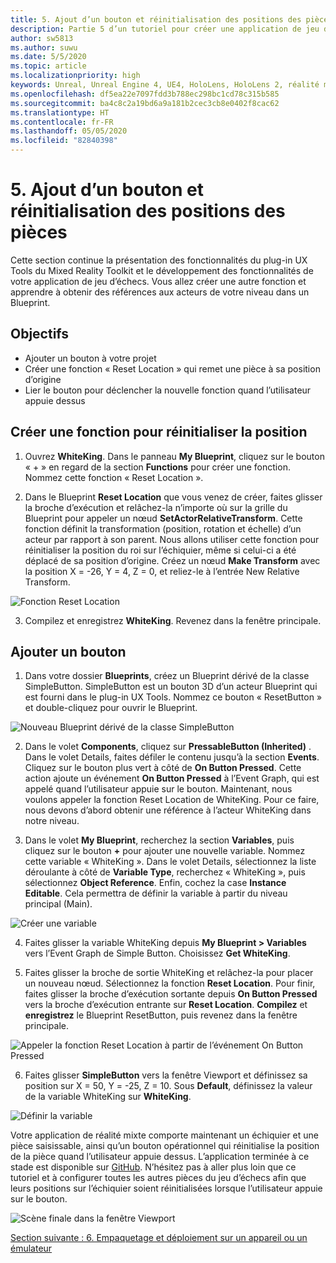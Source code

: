 ```yaml
---
title: 5. Ajout d’un bouton et réinitialisation des positions des pièces
description: Partie 5 d’un tutoriel pour créer une application de jeu d’échecs simple avec Unreal Engine 4 et le plug-in UX Tools du Mixed Reality Toolkit
author: sw5813
ms.author: suwu
ms.date: 5/5/2020
ms.topic: article
ms.localizationpriority: high
keywords: Unreal, Unreal Engine 4, UE4, HoloLens, HoloLens 2, réalité mixte, tutoriel, bien démarrer, mrtk, uxt, UX Tools, documentation
ms.openlocfilehash: df5ea22e7097fdd3b788ec298bc1cd78c315b585
ms.sourcegitcommit: ba4c8c2a19bd6a9a181b2cec3cb8e0402f8cac62
ms.translationtype: HT
ms.contentlocale: fr-FR
ms.lasthandoff: 05/05/2020
ms.locfileid: "82840398"
---
```

# <a name="5-adding-a-button--resetting-piece-locations"></a>5. Ajout d’un bouton et réinitialisation des positions des pièces

Cette section continue la présentation des fonctionnalités du plug-in UX Tools du Mixed Reality Toolkit et le développement des fonctionnalités de votre application de jeu d’échecs. Vous allez créer une autre fonction et apprendre à obtenir des références aux acteurs de votre niveau dans un Blueprint.

## <a name="objectives"></a>Objectifs

* Ajouter un bouton à votre projet
* Créer une fonction « Reset Location » qui remet une pièce à sa position d’origine
* Lier le bouton pour déclencher la nouvelle fonction quand l’utilisateur appuie dessus

## <a name="create-a-function-to-reset-location"></a>Créer une fonction pour réinitialiser la position

1.  Ouvrez **WhiteKing**. Dans le panneau **My Blueprint**, cliquez sur le bouton « + » en regard de la section **Functions** pour créer une fonction. Nommez cette fonction « Reset Location ». 

2.  Dans le Blueprint **Reset Location** que vous venez de créer, faites glisser la broche d’exécution et relâchez-la n’importe où sur la grille du Blueprint pour appeler un nœud **SetActorRelativeTransform**. Cette fonction définit la transformation (position, rotation et échelle) d’un acteur par rapport à son parent. Nous allons utiliser cette fonction pour réinitialiser la position du roi sur l’échiquier, même si celui-ci a été déplacé de sa position d’origine. Créez un nœud **Make Transform** avec la position X = -26, Y = 4, Z = 0, et reliez-le à l’entrée New Relative Transform. 

![Fonction Reset Location](images/unreal-uxt/5-function.PNG)

3.  Compilez et enregistrez **WhiteKing**. Revenez dans la fenêtre principale. 

## <a name="add-a-button"></a>Ajouter un bouton

1.  Dans votre dossier **Blueprints**, créez un Blueprint dérivé de la classe SimpleButton. SimpleButton est un bouton 3D d’un acteur Blueprint qui est fourni dans le plug-in UX Tools. Nommez ce bouton « ResetButton » et double-cliquez pour ouvrir le Blueprint. 

![Nouveau Blueprint dérivé de la classe SimpleButton](images/unreal-uxt/5-subclass.PNG)

2.  Dans le volet **Components**, cliquez sur **PressableButton (Inherited)** . Dans le volet Details, faites défiler le contenu jusqu’à la section **Events**. Cliquez sur le bouton plus vert à côté de **On Button Pressed**. Cette action ajoute un événement **On Button Pressed** à l’Event Graph, qui est appelé quand l’utilisateur appuie sur le bouton. Maintenant, nous voulons appeler la fonction Reset Location de WhiteKing. Pour ce faire, nous devons d’abord obtenir une référence à l’acteur WhiteKing dans notre niveau. 

3.  Dans le volet **My Blueprint**, recherchez la section **Variables**, puis cliquez sur le bouton **+** pour ajouter une nouvelle variable. Nommez cette variable « WhiteKing ». Dans le volet Details, sélectionnez la liste déroulante à côté de **Variable Type**, recherchez « WhiteKing », puis sélectionnez **Object Reference**. Enfin, cochez la case **Instance Editable**. Cela permettra de définir la variable à partir du niveau principal (Main). 

![Créer une variable](images/unreal-uxt/5-var.PNG)

4.  Faites glisser la variable WhiteKing depuis **My Blueprint > Variables** vers l’Event Graph de Simple Button. Choisissez **Get WhiteKing**. 

5.  Faites glisser la broche de sortie WhiteKing et relâchez-la pour placer un nouveau nœud. Sélectionnez la fonction **Reset Location**. Pour finir, faites glisser la broche d’exécution sortante depuis **On Button Pressed** vers la broche d’exécution entrante sur **Reset Location**. **Compilez** et **enregistrez** le Blueprint ResetButton, puis revenez dans la fenêtre principale. 

![Appeler la fonction Reset Location à partir de l’événement On Button Pressed](images/unreal-uxt/5-callresetloc.PNG)

6.  Faites glisser **SimpleButton** vers la fenêtre Viewport et définissez sa position sur X = 50, Y = -25, Z = 10. Sous **Default**, définissez la valeur de la variable WhiteKing sur **WhiteKing**.

![Définir la variable](images/unreal-uxt/5-buttonlevel.PNG)

Votre application de réalité mixte comporte maintenant un échiquier et une pièce saisissable, ainsi qu’un bouton opérationnel qui réinitialise la position de la pièce quand l’utilisateur appuie dessus. L’application terminée à ce stade est disponible sur [GitHub](https://github.com/microsoft/MixedReality-Unreal-Samples/tree/master/ChessApp). N’hésitez pas à aller plus loin que ce tutoriel et à configurer toutes les autres pièces du jeu d’échecs afin que leurs positions sur l’échiquier soient réinitialisées lorsque l’utilisateur appuie sur le bouton.

![Scène finale dans la fenêtre Viewport](images/unreal-uxt/5-endscene.PNG)

[Section suivante : 6. Empaquetage et déploiement sur un appareil ou un émulateur](unreal-uxt-ch6.md)